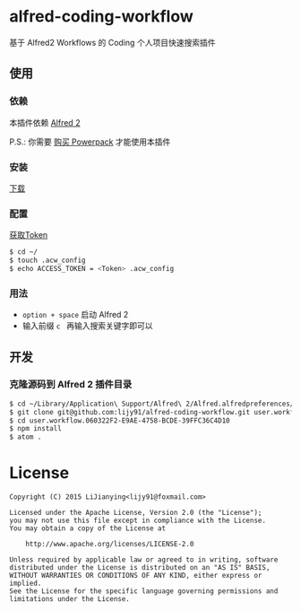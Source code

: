 # alfred-coding-workflow

基于 Alfred2 Workflows 的 Coding 个人项目快速搜索插件

## 使用
### 依赖
本插件依赖 [Alfred 2](https://www.alfredapp.com/)

P.S.: 你需要 [购买 Powerpack](https://buy.alfredapp.com/) 才能使用本插件

### 安装

[下载](https://github.com/lijy91/alfred-coding-workflow/blob/master/release/coding-1.0.0.alfredworkflow?raw=true)


### 配置
[获取Token](http://acw.coding.io)
```bash
$ cd ~/
$ touch .acw_config
$ echo ACCESS_TOKEN = <Token> .acw_config
```

### 用法
- `option + space` 启动 Alfred 2
- 输入前缀 `c ` 再输入搜索关键字即可以

## 开发

### 克隆源码到 Alfred 2 插件目录

```bash
$ cd ~/Library/Application\ Support/Alfred\ 2/Alfred.alfredpreferences/workflows
$ git clone git@github.com:lijy91/alfred-coding-workflow.git user.workflow.060322F2-E9AE-4758-BCDE-39FFC36C4D10
$ cd user.workflow.060322F2-E9AE-4758-BCDE-39FFC36C4D10
$ npm install
$ atom .
```

# License

    Copyright (C) 2015 LiJianying<lijy91@foxmail.com>

    Licensed under the Apache License, Version 2.0 (the "License");
    you may not use this file except in compliance with the License.
    You may obtain a copy of the License at

        http://www.apache.org/licenses/LICENSE-2.0

    Unless required by applicable law or agreed to in writing, software
    distributed under the License is distributed on an "AS IS" BASIS,
    WITHOUT WARRANTIES OR CONDITIONS OF ANY KIND, either express or implied.
    See the License for the specific language governing permissions and
    limitations under the License.
